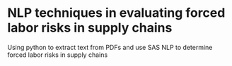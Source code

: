 # NLP techniques in evaluating forced labor risks in supply chains
Using python to extract text from PDFs and use SAS NLP to determine forced labor risks in supply chains
